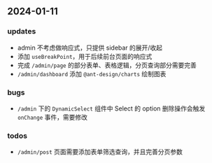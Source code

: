 ## 2024-01-11


### updates

- admin 不考虑做响应式，只提供 sidebar 的展开/收起
- 添加 `useBreakPoint`，用于后续前台页面的响应式
- 完成 `/admin/page` 的部分表单、表格逻辑，分页查询部分需要完善
- `/admin/dashboard` 添加 `@ant-design/charts` 绘制图表


### bugs

- `/admin` 下的 `DynamicSelect` 组件中 Select 的 option 删除操作会触发 `onChange` 事件，需要修改



### todos

- `/admin/post` 页面需要添加表单筛选查询，并且完善分页参数
